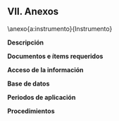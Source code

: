 ## VII. Anexos

\anexo{a:instrumento}{Instrumento}

**Descripción**

**Documentos e ítems requeridos**

**Acceso de la información**

**Base de datos**

**Periodos de aplicación**

**Procedimientos**
